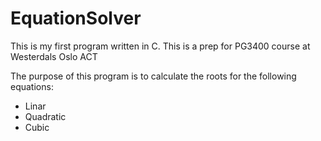 # EquationSolver

This is my first program written in C. This is a prep for PG3400 course at Westerdals Oslo ACT

The purpose of this program is to calculate the roots for the following equations:
* Linar
* Quadratic
* Cubic
